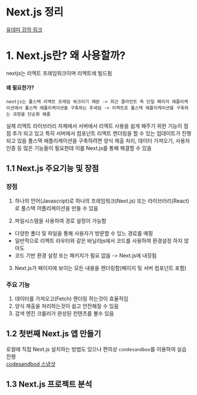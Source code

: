 # Next.js 정리

[유데미 강의 링크](https://www.udemy.com/share/106LA83@Fo4GMJsFyNIQFFlMR8Ig1PnVKPABQ0jTj1QAY53xK3eh6cAMhRYMZRSn_Qp46R3Q5A==/)

# 1. Next.js란? 왜 사용할까?

nextjs는 리엑트 프레임워크이며 리엑트에 빌드됨

#### 왜 필요한가?

`nextjs는 풀스택 리엑트 프레임 워크이기 때문 -> 최근 클라언트 측 단일 페이지 애플리케이션에서 풀스택 애플리케이션을 구축하는 추세임 -> 리엑트로 풀스택 애플리케이션을 구축하는 과정을 단순화 해줌`

실제 리엑트 라이브러리 자체에서 서버에서 리엑트 사용을 쉽게 해주기 위한 기능이 점점 추가 되고 있고 특히 서버에서 컴포넌트 리엑트 렌더링을 할 수 있는 업데이트가 진행되고 있음 풀스택 애플리케이션을 구축하려면 양식 제출 처리, 데이터 가져오기, 사용자 인증 등 많은 기능들이 필요한데 이를 Next.js를 통해 해결할 수 있음

## 1.1 Next.js 주요기능 및 장점

### 장점

1. 하나의 언어(Javascript)로 하나의 프레임워크(Next.js) 또는 라이브러리(React)로 풀스택 어플리케이션을 만들 수 있음

2. 파일시스템을 사용하여 경로 설정이 가능함

- 다양한 폴더 및 파일을 통해 사용자가 방문할 수 있느 경로를 매핑
- 일반적으로 리엑트 라우터와 같은 바닐라js에서 코드를 사용하여 환경설정 하지 않아도
- 코드 기반 환경 설정 또는 패키지가 필요 없음 -> Next.js에 내장됨

3. Next.js가 페이지에 보이는 모든 내용을 렌더링함(페이지 및 서버 컴포넌트 포함)

### 주요 기능

1. 데이터를 가져오고(Fetch) 랜더링 하는것이 효율적임
2. 양식 제출을 처리하는것이 쉽고 안전해질 수 있음
3. 검색 엔진 크롤러가 완성된 컨텐츠를 볼수 있음

## 1.2 첫번째 Next.js 앱 만들기

로컬에 직접 Next.js 설치하는 방법도 있으나 편의상 `condesandbox`를 이용하여 실습 진행<br>
[codesandbod 스냅샷](https://codesandbox.io/p/devbox/nextjs-basic-app-k2yfy7?file=%2Fapp%2Fpage.js%3A10%2C1)

## 1.3 Next.js 프로젝트 분석

